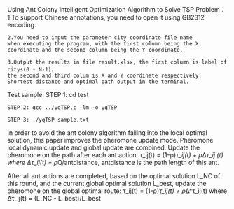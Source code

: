 Using Ant Colony Intelligent Optimization Algorithm to Solve TSP Problem：
    1.To support Chinese annotations, you need to open it using GB2312 encoding.

    2.You need to input the parameter city coordinate file name 
    when executing the program, with the first column being the X coordinate and the second column being the Y coordinate.

    3.Output the results in file result.xlsx, the first column is label of citys(0 - N-1)， 
    the second and third colum is X and Y coordinate respectively.
    Shortest distance and optimal path output in the terminal.

Test sample:
    STEP 1: cd test

    STEP 2: gcc ../yqTSP.c -lm -o yqTSP

    STEP 3: ./yqTSP sample.txt

In order to avoid the ant colony algorithm falling into the local optimal solution, this paper improves the pheromone update mode. Pheromone local dynamic update and global update are combined. Update the pheromone on the path after each ant action:
                            τ_ij(t) = (1-ρ)*τ_ij(t) + ρ*∆*τ_ij (t)
where ∆τ_ij(t) = ρ*Q/antdistance, antdistance is the path length of this ant.

After all ant actions are completed, based on the optimal solution L_NC of this round, and the current global optimal solution 
L_best, update the pheromone on the global optimal route:
                            τ_ij(t) = (1-ρ)*τ_ij(t) + ρ*∆*τ_ij(t)
where ∆τ_ij(t) = (L_NC - L_best)/L_best